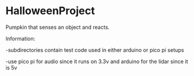 # HalloweenProject
 Pumpkin that senses an object and reacts.

 Information:

 -subdirectories contain test code used in either arduino or pico pi setups

 -use pico pi for audio since it runs on 3.3v and arduino for the lidar since it is 5v
